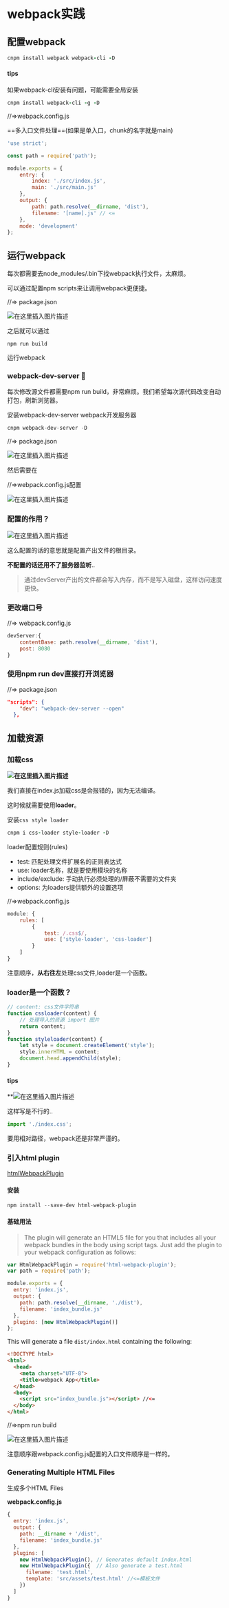 # webpack实践



## 配置webpack

```j
cnpm install webpack webpack-cli -D
```

#### tips

如果webpack-cli安装有问题，可能需要全局安装

```j
cnpm install webpack-cli -g -D
```





//=>webpack.config.js

==多入口文件处理==(如果是单入口，chunk的名字就是main)

```javascript
'use strict';

const path = require('path');

module.exports = {
    entry: {
        index: './src/index.js',
        main: './src/main.js'
    },
    output: {
        path: path.resolve(__dirname, 'dist'),
        filename: '[name].js' // <=
    },
    mode: 'development'
};
```



## 运行webpack

每次都需要去node_modules/.bin下找webpack执行文件，太麻烦。

可以通过配置npm scripts来让调用webpack更便捷。

//=> package.json

![在这里插入图片描述](https://img-blog.csdnimg.cn/20200808151435154.png?x-oss-process=image/watermark,type_ZmFuZ3poZW5naGVpdGk,shadow_10,text_aHR0cHM6Ly9ibG9nLmNzZG4ubmV0L1pIZ29nb2dvaGE=,size_16,color_FFFFFF,t_70)

之后就可以通过

```
npm run build 
```

运行webpack



### webpack-dev-server :star2:

每次修改源文件都需要npm run build，非常麻烦。我们希望每次源代码改变自动打包，刷新浏览器。

安装webpack-dev-server webpack开发服务器

```c
cnpm webpack-dev-server -D
```



//=> package.json

![在这里插入图片描述](https://img-blog.csdnimg.cn/20200808151916725.png)



然后需要在

//=>webpack.config.js配置

![在这里插入图片描述](https://img-blog.csdnimg.cn/20200808153734622.png?x-oss-process=image/watermark,type_ZmFuZ3poZW5naGVpdGk,shadow_10,text_aHR0cHM6Ly9ibG9nLmNzZG4ubmV0L1pIZ29nb2dvaGE=,size_16,color_FFFFFF,t_70)



### 配置的作用？

![在这里插入图片描述](https://img-blog.csdnimg.cn/20200808153914676.png?x-oss-process=image/watermark,type_ZmFuZ3poZW5naGVpdGk,shadow_10,text_aHR0cHM6Ly9ibG9nLmNzZG4ubmV0L1pIZ29nb2dvaGE=,size_16,color_FFFFFF,t_70)

这么配置的话的意思就是配置产出文件的根目录。

**不配置的话还用不了服务器监听**..



> 通过devServer产出的文件都会写入内存，而不是写入磁盘，这样访问速度更快。



### 更改端口号

//=> webpack.config.js

```js
devServer:{
    contentBase: path.resolve(__dirname, 'dist'),
    post: 8080
}
```



### 使用npm run dev直接打开浏览器

//=> package.json

```json
"scripts": {
    "dev": "webpack-dev-server --open"
  },
```



## 加载资源



### 加载css

**![在这里插入图片描述](https://img-blog.csdnimg.cn/20200808160614168.png)**

我们直接在index.js加载css是会报错的，因为无法编译。

这时候就需要使用**loader**。

安装`css style loader`

```j
cnpm i css-loader style-loader -D
```



loader配置规则(rules)

- test: 匹配处理文件扩展名的正则表达式
- use: loader名称，就是要使用模块的名称
- include/exclude: 手动执行必须处理的/屏蔽不需要的文件夹
- options: 为loaders提供额外的设置选项



//=>webpack.config.js

```js
module: {
    rules: [
        {
            test: /.css$/,
            use: ['style-loader', 'css-loader']
        }
    ]
}
```

注意顺序，**从右往左**处理css文件,loader是一个函数。



### loader是一个函数？

```javascript
// content: css文件字符串
function cssloader(content) {
    // 处理导入的资源 import 图片
    return content;
}
function styleloader(content) {
    let style = document.createElement('style');
    style.innerHTML = content;
    document.head.appendChild(style);
}
```



#### tips

**![在这里插入图片描述](https://img-blog.csdnimg.cn/20200808160614168.png)

这样写是不行的..

```js
import './index.css';
```

要用相对路径，webpack还是非常严谨的。



### 引入html plugin

[htmlWebpackPlugin](https://webpack.js.org/plugins/html-webpack-plugin/)

#### 安装

```js
npm install --save-dev html-webpack-plugin
```



#### 基础用法

> The plugin will generate an HTML5 file for you that includes all your webpack bundles in the body using script tags. Just add the plugin to your webpack configuration as follows:

```js
var HtmlWebpackPlugin = require('html-webpack-plugin');
var path = require('path');

module.exports = {
  entry: 'index.js',
  output: {
    path: path.resolve(__dirname, './dist'),
    filename: 'index_bundle.js'
  },
  plugins: [new HtmlWebpackPlugin()]
};
```



This will generate a file `dist/index.html` containing the following:

```html
<!DOCTYPE html>
<html>
  <head>
    <meta charset="UTF-8">
    <title>webpack App</title>
  </head>
  <body>
    <script src="index_bundle.js"></script> //<=
  </body>
</html>
```



//=>npm run build

![在这里插入图片描述](https://img-blog.csdnimg.cn/20200809084552279.png?x-oss-process=image/watermark,type_ZmFuZ3poZW5naGVpdGk,shadow_10,text_aHR0cHM6Ly9ibG9nLmNzZG4ubmV0L1pIZ29nb2dvaGE=,size_16,color_FFFFFF,t_70)

注意顺序跟webpack.config.js配置的入口文件顺序是一样的。



### Generating Multiple HTML Files

生成多个HTML Files

**webpack.config.js**

```js
{
  entry: 'index.js',
  output: {
    path: __dirname + '/dist',
    filename: 'index_bundle.js'
  },
  plugins: [
    new HtmlWebpackPlugin(), // Generates default index.html
    new HtmlWebpackPlugin({  // Also generate a test.html
      filename: 'test.html',
      template: 'src/assets/test.html' //<=模板文件
    })
  ]
}
```